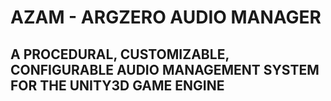 # AZAM - ARGZERO AUDIO MANAGER
## A PROCEDURAL, CUSTOMIZABLE, CONFIGURABLE AUDIO MANAGEMENT SYSTEM FOR THE UNITY3D GAME ENGINE
